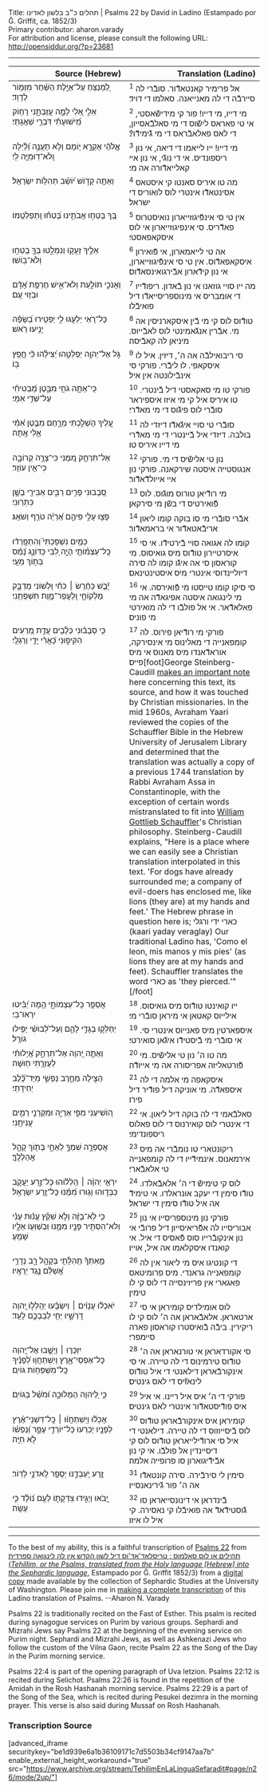 <html>
<head></head>
<body>
Title: תהלים כ״ב בלשון לאדינו | Psalms 22 by David in Ladino (Estampado por Ǧ. Griffit, ca. 1852/3)<br />
Primary contributor: aharon.varady<br />
For attribution and license, please consult the following URL: <a href="http://opensiddur.org/?p=23681">http://opensiddur.org/?p=23681</a>
<p />
<hr />

<table style="margin-left: auto;margin-right: auto;" class="draggable">
<thead><tr><th id="x" style="text-align: right;">Source (Hebrew)</th><th style="text-align: right;">Translation (Ladino)</th></tr></thead>
<tbody>
<tr><td style="vertical-align:top;" width="46%">
<div class="liturgy"><span lang="he">
לַ֭מְנַצֵּחַ 
עַל־אַיֶּ֥לֶת הַשַּׁ֗חַר 
מִזְמ֥וֹר לְדָוִֽד׃
</span></div></td>
 
<td style="vertical-align:top;" width="53%">
<div class="ladino"><span lang="he">
<sup>1</sup> אל פרימיר קאנטאדﬞור. 
סובﬞרי לה סיירבﬞה די לה מאנייאנה. 
סאלמו די דויד׃
</div></td></tr>


<tr><td style="vertical-align:top;" width="46%">
<div class="liturgy"><span lang="he">
אֵלִ֣י אֵ֭לִי 
לָמָ֣ה עֲזַבְתָּ֑נִי 
רָח֥וֹק מִֽ֝ישׁוּעָתִ֗י 
דִּבְרֵ֥י שַׁאֲגָתִֽי׃
</span></div></td>
 
<td style="vertical-align:top;" width="53%">
<div class="ladino"><span lang="he">
<sup>2</sup> מי דייו, מי דייו! 
פור קי מידישﬞאסטי, 
אי טי פאראס לישﬞוס די מי סאלבﬞאסייון, 
די לאס פאלאבﬞראס די מי גﬞימידﬞו?׃
</div></td></tr>


<tr><td style="vertical-align:top;" width="46%">
<div class="liturgy"><span lang="he">
אֱ&#x200d;ֽלֹהַ֗י 
אֶקְרָ֣א י֭וֹמָם 
וְלֹ֣א תַעֲנֶ֑ה 
וְ֝לַ֗יְלָה 
וְֽלֹא־דֽוּמִיָּ֥ה לִֽי׃
</span></div></td>
 
<td style="vertical-align:top;" width="53%">
<div class="ladino"><span lang="he">
<sup>3</sup> מי דייו! 
ייו לייאמו די דיאה, 
אי נון ריספונדיס. 
אי די נוגﬞי, 
אי נון איי קאלייאדﬞורה אה מי׃
</div></td></tr>


<tr><td style="vertical-align:top;" width="46%">
<div class="liturgy"><span lang="he">
וְאַתָּ֥ה קָד֑וֹשׁ 
י֝וֹשֵׁ֗ב תְּהִלּ֥וֹת יִשְׂרָאֵֽל׃
</span></div></td>
 
<td style="vertical-align:top;" width="53%">
<div class="ladino"><span lang="he">
<sup>4</sup> מה טו איריס סאנטו קי איסטאס 
אסינטאדﬞו אינטרי לוס לואוריס די ישראל׃
</div></td></tr>


<tr><td style="vertical-align:top;" width="46%">
<div class="liturgy"><span lang="he">
בְּ֭ךָ בָּטְח֣וּ אֲבֹתֵ֑ינוּ 
בָּ֝טְח֗וּ וַֽתְּפַלְּטֵֽמוֹ׃
</span></div></td>
 
<td style="vertical-align:top;" width="53%">
<div class="ladino"><span lang="he">
<sup>5</sup> אין טי סי אינפﬞיגוזייארון נואיסטרוס פאדﬞריס. 
סי אינפיגוזייארון אי לוס איסקאפאסטי׃
</div></td></tr>


<tr><td style="vertical-align:top;" width="46%">
<div class="liturgy"><span lang="he">
אֵלֶ֣יךָ זָעֲק֣וּ 
וְנִמְלָ֑טוּ 
בְּךָ֖ בָטְח֣וּ 
וְלֹא־בֽוֹשׁוּ׃
</span></div></td>
 
<td style="vertical-align:top;" width="53%">
<div class="ladino"><span lang="he">
<sup>6</sup> אה טי לייאמארון, 
אי פﬞואירון איסקאפאדﬞוס. 
אין טי סי אינפﬞיגוזייארון, 
אי נון קידﬞארון אבﬞירגואינסאדﬞוס׃
</div></td></tr>


<tr><td style="vertical-align:top;" width="46%">
<div class="liturgy"><span lang="he">
וְאָנֹכִ֣י תוֹלַ֣עַת וְלֹא־אִ֑ישׁ 
חֶרְפַּ֥ת אָ֝דָ֗ם וּבְז֥וּי עָֽם׃
</span></div></td>
 
<td style="vertical-align:top;" width="53%">
<div class="ladino"><span lang="he">
<sup>7</sup> מה ייו סויי גוזאנו אי נון בﬞאדון. 
ריפודﬞייו די אומבריס אי מינוספריסייאדﬞו דיל פואיבﬞלו׃
</div></td></tr>


<tr><td style="vertical-align:top;" width="46%">
<div class="liturgy"><span lang="he">
כָּל־רֹ֭אַי יַלְעִ֣גוּ לִ֑י 
יַפְטִ֥ירוּ בְ֝שָׂפָ֗ה 
יָנִ֥יעוּ רֹֽאשׁ׃
</span></div></td>
 
<td style="vertical-align:top;" width="53%">
<div class="ladino"><span lang="he">
<sup>8</sup> טודﬞוס לוס קי מי בﬞין איסקארניסין אה מי. 
אבﬞרין אנגﬞאמינטי לוס לאבﬞייוס. 
מיניאן לה קאבﬞיסה׃
</div></td></tr>


<tr><td style="vertical-align:top;" width="46%">
<div class="liturgy"><span lang="he">
גֹּ֣ל אֶל־יְהוָ֣ה יְפַלְּטֵ֑הוּ 
יַ֝צִּילֵ֗הוּ 
כִּ֘י חָ֥פֵֽץ בּֽוֹ׃
</span></div></td>
 
<td style="vertical-align:top;" width="53%">
<div class="ladino"><span lang="he">
<sup>9</sup> סי ריבואילבﬞה אה ה׳, דיזין. 
איל לו איסקאפי. לו ליבﬞרי. 
פורקי סי אינבﬞילונטה אין איל׃
</div></td></tr>


<tr><td style="vertical-align:top;" width="46%">
<div class="liturgy"><span lang="he">
כִּֽי־אַתָּ֣ה גֹחִ֣י מִבָּ֑טֶן 
מַ֝בְטִיחִ֗י עַל־שְׁדֵ֥י אִמִּֽי׃
</span></div></td>
 
<td style="vertical-align:top;" width="53%">
<div class="ladino"><span lang="he">
<sup>10</sup> פורקי טו מי סאקאסטי דיל בﬞינטרי. 
טו איריס איל קי מי איזו איספיראר סובﬞרי לוס פיגﬞוס די מי מאדﬞרי׃
</div></td></tr>


<tr><td style="vertical-align:top;" width="46%">
<div class="liturgy"><span lang="he">
עָ֭לֶיךָ הָשְׁלַ֣כְתִּי מֵרָ֑חֶם 
מִבֶּ֥טֶן אִ֝מִּ֗י אֵ֣לִי אָֽתָּה׃
</span></div></td>
 
<td style="vertical-align:top;" width="53%">
<div class="ladino"><span lang="he">
<sup>11</sup> סובﬞרי טי סויי איגﬞאדﬞו דיזדי לה בולבה. 
דיזדי איל בﬞיינטרי די מי מאדﬞרי מי דייו איריס טו׃
</div></td></tr>


<tr><td style="vertical-align:top;" width="46%">
<div class="liturgy"><span lang="he">
אַל־תִּרְחַ֣ק מִ֭מֶּנִּי 
כִּי־צָרָ֣ה קְרוֹבָ֑ה 
כִּי־אֵ֥ין עוֹזֵֽר׃
</span></div></td>
 
<td style="vertical-align:top;" width="53%">
<div class="ladino"><span lang="he">
<sup>12</sup> נון טי אלישﬞיס די מי. 
פורקי אנגוסטייה איסטה שירקאנה. 
פורקי נון איי אייולדﬞאדﬞור׃
</div></td></tr>


<tr><td style="vertical-align:top;" width="46%">
<div class="liturgy"><span lang="he">
סְ֭בָבוּנִי פָּרִ֣ים רַבִּ֑ים 
אַבִּירֵ֖י בָשָׁ֣ן כִּתְּרֽוּנִי׃
</span></div></td>
 
<td style="vertical-align:top;" width="53%">
<div class="ladino"><span lang="he">
<sup>13</sup> מי רודﬞיאן טורוס מוגﬞוס. 
לוס פﬞואירטיס די בשﬞן מי סירקאן׃
</div></td></tr>


<tr><td style="vertical-align:top;" width="46%">
<div class="liturgy"><span lang="he">
פָּצ֣וּ עָלַ֣י פִּיהֶ֑ם 
אַ֝רְיֵ֗ה טֹרֵ֥ף וְשֹׁאֵֽג׃
</span></div></td>
 
<td style="vertical-align:top;" width="53%">
<div class="ladino"><span lang="he">
<sup>14</sup> אבﬞרי סובﬞרי מי סו בוקה קומו 
ליאון אריבﬞאטאדﬞור אי בראמאדﬞור׃
</div></td></tr>


<tr><td style="vertical-align:top;" width="46%">
<div class="liturgy"><span lang="he">
כַּמַּ֥יִם נִשְׁפַּכְתִּי֮ וְהִתְפָּֽרְד֗וּ 
כָּֽל־עַצְמ֫וֹתָ֥י הָיָ֣ה לִ֭בִּי כַּדּוֹנָ֑ג 
נָ֝מֵ֗ס בְּת֣וֹךְ מֵעָֽי׃
</span></div></td>
 
<td style="vertical-align:top;" width="53%">
<div class="ladino"><span lang="he">
<sup>15</sup> קומו לה אגואה סויי בﬞירטידﬞו. 
אי סי איסרטיירון טודﬞוס מיס גואיסוס. 
מי קוראסון סי אה איגﬞו קומו לה סירה דיזליינדוסי אינטרי מיס איסטינטינאס׃
</div></td></tr>


<tr><td style="vertical-align:top;" width="46%">
<div class="liturgy"><span lang="he">
יָ֘בֵ֤שׁ כַּחֶ֨רֶשׂ ׀ כֹּחִ֗י 
וּ֭לְשׁוֹנִי מֻדְבָּ֣ק מַלְקוֹחָ֑י 
וְֽלַעֲפַר־מָ֥וֶת תִּשְׁפְּתֵֽנִי׃
</span></div></td>
 
<td style="vertical-align:top;" width="53%">
<div class="ladino"><span lang="he">
<sup>16</sup> סי סיקו קומו טייסטו מי פﬞואירסה. 
אי מי לינגואה איסטה אפיגאדﬞה אה מי פאלאדﬞאר. 
אי אל פולבﬞו די לה מואירטי מי פוניס׃
</div></td></tr>


<tr><td style="vertical-align:top;" width="46%">
<div class="liturgy"><span lang="he">
כִּ֥י סְבָב֗וּנִי 
כְּלָ֫בִ֥ים עֲדַ֣ת מְ֭רֵעִים הִקִּיפ֑וּנִי 
כָּ֝אֲרִ֗י יָדַ֥י וְרַגְלָֽי׃
</span></div></td>
 
<td style="vertical-align:top;" width="53%">
<div class="ladino"><span lang="he">
<sup>17</sup> פורקי מי רודﬞיאן פירוס. 
לה קומפאנייה די מאלינוס מי אינסירקה,
אוראדﬞאנדו מיס מאנוס אי מיס פייס׃[foot]George Steinberg-Caudill <a href="https://www.facebook.com/notes/george-steinberg-caudill/missionaries-in-istanbul-in-the-1800s/185886081453890/">makes an important note</a> here concerning this text, its source, and how it was touched by Christian missionaries. In the mid 1960s, Avraham Yaari reviewed the copies of the Schauffler Bible in the Hebrew University of Jerusalem Library and determined that the translation was actually a copy of a previous 1744 translation by Rabbi Avraham Assa in Constantinople, with the exception of certain words mistranslated to fit into <a href="https://en.wikipedia.org/wiki/William_Gottlieb_Schauffler">William Gottlieb Schauffler</a>'s Christian philosophy. Steinberg-Caudill explains, "Here is a place where we can easily see a Christian translation interpolated in this text. 'For dogs have already surrounded me; a company of evil-doers has enclosed me, like lions (they are) at my hands and feet.' The Hebrew phrase in question here is; כארי ידי ורגלי (kaari yaday veraglay) Our traditional Ladino has, 'Como el leon, mis manos y mis pies' (as lions they are at my hands and feet). Schauffler translates the word כארי as 'they pierced.'" [/foot]
</div></td></tr>


<tr><td style="vertical-align:top;" width="46%">
<div class="liturgy"><span lang="he">
אֲסַפֵּ֥ר כָּל־עַצְמוֹתָ֑י 
הֵ֥מָּה יַ֝בִּ֗יטוּ יִרְאוּ־בִֽי׃
</span></div></td>
 
<td style="vertical-align:top;" width="53%">
<div class="ladino"><span lang="he">
<sup>18</sup> ייו קואינטו טודﬞוס מיס גואיסוס. 
אילייוס קאטאן אי מיראן סובﬞרי מי׃
</div></td></tr>


<tr><td style="vertical-align:top;" width="46%">
<div class="liturgy"><span lang="he">
יְחַלְּק֣וּ בְגָדַ֣י לָהֶ֑ם 
וְעַל־לְ֝בוּשִׁ֗י יַפִּ֥ילוּ גוֹרָֽל׃
</span></div></td>
 
<td style="vertical-align:top;" width="53%">
<div class="ladino"><span lang="he">
<sup>19</sup> איספארטין מיס פאנייוס אינטרי סי. 
אי סובﬞרי מי בﬞיסטידﬞו איגﬞאן סואירטי׃
</div></td></tr>


<tr><td style="vertical-align:top;" width="46%">
<div class="liturgy"><span lang="he">
וְאַתָּ֣ה יְ֭הוָה אַל־תִּרְחָ֑ק 
אֱ֝יָלוּתִ֗י לְעֶזְרָ֥תִי חֽוּשָׁה׃
</span></div></td>
 
<td style="vertical-align:top;" width="53%">
<div class="ladino"><span lang="he">
<sup>20</sup> מה טו ה׳ נון טי אלישﬞיס. 
מי פﬞורטאליזה אפריסורה אה מי אייודﬞה׃
</div></td></tr>


<tr><td style="vertical-align:top;" width="46%">
<div class="liturgy"><span lang="he">
הַצִּ֣ילָה מֵחֶ֣רֶב נַפְשִׁ֑י 
מִיַּד־כֶּ֝֗לֶב יְחִידָתִֽי׃
</span></div></td>
 
<td style="vertical-align:top;" width="53%">
<div class="ladino"><span lang="he">
<sup>21</sup> איסקאפה מי אלמה די לה איספאדﬞה. 
מי אוניקה דיל פודﬞיר דיל פירו׃
</div></td></tr>


<tr><td style="vertical-align:top;" width="46%">
<div class="liturgy"><span lang="he">
ה֭וֹשִׁיעֵנִי מִפִּ֣י אַרְיֵ֑ה 
וּמִקַּרְנֵ֖י רֵמִ֣ים עֲנִיתָֽנִי׃
</span></div></td>
 
<td style="vertical-align:top;" width="53%">
<div class="ladino"><span lang="he">
<sup>22</sup> סאלבﬞאמי די לה בוקה דיל ליאון. 
אי די אינטרי לוס קואירנוס די לוס פאלוס ריספונדימי׃
</div></td></tr>


<tr><td style="vertical-align:top;" width="46%">
<div class="liturgy"><span lang="he">
אֲסַפְּרָ֣ה שִׁמְךָ֣ לְאֶחָ֑י 
בְּת֖וֹךְ קָהָ֣ל אֲהַלְלֶֽךָּ׃
</span></div></td>
 
<td style="vertical-align:top;" width="53%">
<div class="ladino"><span lang="he">
<sup>23</sup> ריקונטארי טו נומבﬞרי אה מיס אירמאנוס. 
אינמידﬞייו די לה קומפאנייה טי אלאבﬞארי׃
</div></td></tr>


<tr><td style="vertical-align:top;" width="46%">
<div class="liturgy"><span lang="he">
יִרְאֵ֤י יְהוָ֨ה ׀ הַֽלְל֗וּהוּ 
כָּל־זֶ֣רַע יַעֲקֹ֣ב כַּבְּד֑וּהוּ 
וְג֥וּרוּ מִ֝מֶּ֗נּוּ כָּל־זֶ֥רַע יִשְׂרָאֵֽל׃
</span></div></td>
 
<td style="vertical-align:top;" width="53%">
<div class="ladino"><span lang="he">
<sup>24</sup> לוס קי טימישﬞ די ה׳ אלאבﬞאלדו. 
טודﬞו סימין די יעקב אונראלדו. 
אי טימידﬞ אה איל טודﬞו סימין די ישראל׃
</div></td></tr>


<tr><td style="vertical-align:top;" width="46%">
<div class="liturgy"><span lang="he">
כִּ֤י לֹֽא־בָזָ֨ה 
וְלֹ֪א שִׁקַּ֡ץ עֱנ֬וּת עָנִ֗י 
וְלֹא־הִסְתִּ֣יר פָּנָ֣יו מִמֶּ֑נּוּ 
וּֽבְשַׁוְּע֖וֹ אֵלָ֣יו שָׁמֵֽעַ׃
</span></div></td>
 
<td style="vertical-align:top;" width="53%">
<div class="ladino"><span lang="he">
<sup>25</sup> פורקי נון מינוספריסייו 
אי נון אבוריסייו לה אפﬞריאיסייון דיל פרובﬞי 
אי נון אינקובﬞרייו סוס פﬞאסיס די איל. 
אי קואנדו איסקלאמו אה איל, אוייו׃
</div></td></tr>


<tr><td style="vertical-align:top;" width="46%">
<div class="liturgy"><span lang="he">
מֵ֥אִתְּךָ֗ תְֽהִלָּ֫תִ֥י בְּקָהָ֥ל רָ֑ב 
נְדָרַ֥י אֲ֝שַׁלֵּ֗ם נֶ֣גֶד יְרֵאָֽיו׃
</span></div></td>
 
<td style="vertical-align:top;" width="53%">
<div class="ladino"><span lang="he">
<sup>26</sup> די קונטיגו איס מי ליאור אין לה קומפאנייה גראנדי. 
מיס פרומיטאס פאגארי אין פריזינסייה די לוס קי לו טימין׃
</div></td></tr>


<tr><td style="vertical-align:top;" width="46%">
<div class="liturgy"><span lang="he">
יֹאכְל֬וּ עֲנָוִ֨ים ׀ 
וְיִשְׂבָּ֗עוּ יְהַֽלְל֣וּ יְ֭הוָה דֹּ֣רְשָׁ֑יו 
יְחִ֖י לְבַבְכֶ֣ם לָעַֽד׃
</span></div></td>
 
<td style="vertical-align:top;" width="53%">
<div class="ladino"><span lang="he">
<sup>27</sup> לוס אומילדיס קומיראן אי סי ארטאראן. 
אלאבﬞאראן אה ה׳ לוס קי לו ריקירין. 
ביבﬞה בﬞואיסטרו קוראסון פארה סיימפרי׃
</div></td></tr>


<tr><td style="vertical-align:top;" width="46%">
<div class="liturgy"><span lang="he">
יִזְכְּר֤וּ ׀ וְיָשֻׁ֣בוּ אֶל־יְ֭הוָה כָּל־אַפְסֵי־אָ֑רֶץ 
וְיִֽשְׁתַּחֲו֥וּ לְ֝פָנֶ֗יךָ כָּֽל־מִשְׁפְּח֥וֹת גּוֹיִֽם׃
</span></div></td>
 
<td style="vertical-align:top;" width="53%">
<div class="ladino"><span lang="he">
<sup>28</sup> סי אקורדאראן אי טורנאראן אה ה׳ טודﬞוס טירמינוס די לה טיירה. 
אי סי אינקורבﬞאראן דילאנטי די איל טודﬞוס לינאזﬞיס די לאס גינטיס׃
</div></td></tr>


<tr><td style="vertical-align:top;" width="46%">
<div class="liturgy"><span lang="he">
כִּ֣י לַ֭יהוָה הַמְּלוּכָ֑ה 
וּ֝מֹשֵׁ֗ל בַּגּוֹיִֽם׃
</span></div></td>
 
<td style="vertical-align:top;" width="53%">
<div class="ladino"><span lang="he">
<sup>29</sup> פורקי די ה׳ איס איל ריינו. 
אי איל איס פודﬞיסטאדﬞור אינטרי לאס גינטיס׃
</div></td></tr>


<tr><td style="vertical-align:top;" width="46%">
<div class="liturgy"><span lang="he">
אָכְל֬וּ וַיִּֽשְׁתַּחֲוּ֨וּ ׀ 
כָּֽל־דִּשְׁנֵי־אֶ֗רֶץ לְפָנָ֣יו יִ֭כְרְעוּ כָּל־יוֹרְדֵ֣י עָפָ֑ר 
וְ֝נַפְשׁ֗וֹ לֹ֣א חִיָּֽה׃
</span></div></td>
 
<td style="vertical-align:top;" width="53%">
<div class="ladino"><span lang="he">
<sup>30</sup> קומיראן איס אינקורבﬞאראן טודﬞוס לוס בﬞיסייוזוס די לה טיירה. 
דילאנטי די איל סי ארודﬞילייאראן טודﬞוס לוס קי דיסיינדין אל פולבﬞו. 
אי קי נון אבﬞידﬞיגוארון סו פרופייה אלמה׃
</div></td></tr>


<tr><td style="vertical-align:top;" width="46%">
<div class="liturgy"><span lang="he">
זֶ֥רַע יַֽעַבְדֶ֑נּוּ 
יְסֻפַּ֖ר לַֽאדֹנָ֣י לַדּֽוֹר׃
</span></div></td>
 
<td style="vertical-align:top;" width="53%">
<div class="ladino"><span lang="he">
<sup>31</sup> סימין לי סירבﬞירה. 
סירה קונטאדﬞו אה ה׳ פור גﬞירינאנסייו׃
</div></td></tr>


<tr><td style="vertical-align:top;" width="46%">
<div class="liturgy"><span lang="he">
יָ֭בֹאוּ וְיַגִּ֣ידוּ צִדְקָת֑וֹ 
לְעַ֥ם נ֝וֹלָ֗ד כִּ֣י עָשָֽׂה׃
</span></div></td>
 
<td style="vertical-align:top;" width="53%">
<div class="ladino"><span lang="he">
<sup>32</sup> בﬞינדראן אי דינונסייאראן סו גﬞוסטידﬞאדﬞ 
אה פואיבﬞלו קי נאסירה. קי איל לו איזו׃
</div></td></tr>
</tbody></table>

<hr />

To the best of my ability, this is a faithful transcription of <a href="https://en.wikipedia.org/wiki/Psalm_22">Psalms 22</a> from <a href="https://opensiddur.org/works-in-progress/needing-transcription/ladino-translation-tehilim-1852/">תהילים או לוס סאלמוס ; טריסלאד'אד'וס דיל לשון הקדש אין לה לינגואה ספרדית (<em>Tehillim, or the Psalms, translated from the Holy language [Hebrew] into the Sephardic language</em></a>, Estampado por Ǧ. Griffit 1852/3) from a <a href="http://digitalcollections.lib.washington.edu/cdm/compoundobject/collection/p16786coll3/id/2453/rec/">digital copy</a> made available by the collection of Sephardic Studies at the University of Washington. Please join me in <a href="https://he.wikisource.org/wiki/%D7%9E%D7%A4%D7%AA%D7%97:Tehilim,_o_los_Salmos,_trezladados_del_leshon_ha-%E1%B8%B3odesh_en_la_lingua_Sefaradit.pdf">making a complete transcription</a> of this Ladino translation of Psalms. --Aharon N. Varady

Psalms 22 is traditionally recited on the Fast of Esther. This psalm is recited during synagogue services on Purim by various groups. Sephardi and Mizrahi Jews say Psalms 22 at the beginning of the evening service on Purim night. Sephardi and Mizrahi Jews, as well as Ashkenazi Jews who follow the custom of the Vilna Gaon, recite Psalm 22 as the Song of the Day in the Purim morning service.

Psalms 22:4 is part of the opening paragraph of Uva letzion. Psalms 22:12 is recited during Selichot. Psalms 22:26 is found in the repetition of the Amidah in the Rosh Hashanah morning service. Psalms 22:29 is a part of the Song of the Sea, which is recited during Pesukei dezimra in the morning prayer. This verse is also said during Mussaf on Rosh Hashanah.

<h3>Transcription Source</h3>

[advanced_iframe securitykey="be1d939e6a1b36109171c7d5503b34cf9147aa7b" enable_external_height_workaround="true" src="https://www.archive.org/stream/TehilimEnLaLinguaSefaradit#page/n26/mode/2up/"]
</body>
</html>